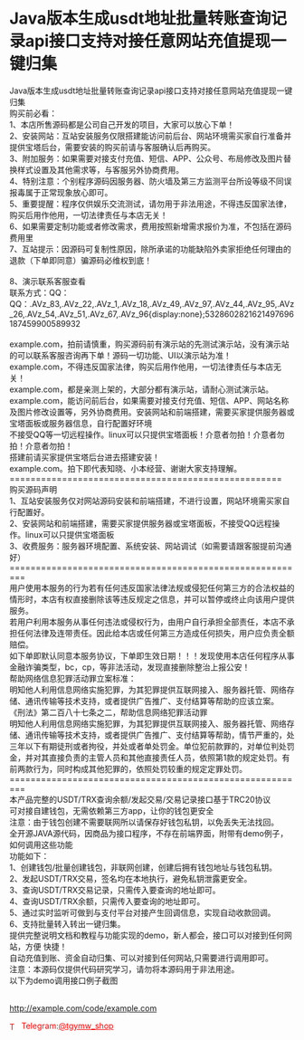 # Java版本生成usdt地址批量转账查询记录api接口支持对接任意网站充值提现一键归集

Java版本生成usdt地址批量转账查询记录api接口支持对接任意网站充值提现一键归集<br>购买前必看：<br>1、本店所售源码都是公司自己开发的项目，大家可以放心下单！<br>2、安装网站：互站安装服务仅限搭建能访问前后台、网站环境需买家自行准备并提供宝塔后台，需要安装的购买前请与客服确认后再购买。<br>3、附加服务：如果需要对接支付充值、短信、APP、公众号、布局修改及图片替换样式设置及其他需求等，与客服另外协商费用。<br>4、特别注意：个别程序源码因服务器、防火墙及第三方监测平台所设等级不同误报毒属于正常现象放心即可。<br>5、重要提醒：程序仅供娱乐交流测试，请勿用于非法用途，不得违反国家法律，购买后用作他用，一切法律责任与本店无关！<br>6、如果需要定制功能或者修改需求，费用按照新增需求报价为准，不包括在源码费用里<br>7、互站提示：因源码可复制性原因，除所承诺的功能缺陷外卖家拒绝任何理由的退款（下单即同意）骗源码必维权到底！<br><br>8、演示联系客服查看<br>联系方式：QQ： QQ：.AVz_83,.AVz_22,.AVz_1,.AVz_18,.AVz_49,.AVz_97,.AVz_44,.AVz_95,.AVz_26,.AVz_54,.AVz_51,.AVz_67,.AVz_96{display:none};5328602821621497696187459900589932<br><br>example.com，拍前请慎重，购买源码前有演示站的先测试演示站，没有演示站的可以联系客服咨询再下单！源码一切功能、UI以演示站为准！<br>example.com，不得违反国家法律，购买后用作他用，一切法律责任与本店无关！<br>example.com，都是亲测上架的，大部分都有演示站，请耐心测试演示站。<br>example.com，能访问前后台，如果需要对接支付充值、短信、APP、网站名称及图片修改设置等，另外协商费用。安装网站和前端搭建，需要买家提供服务器或宝塔面板或服务器信息，自行配置好环境<br>不接受QQ等一切远程操作。linux可以只提供宝塔面板！介意者勿拍！介意者勿拍！介意者勿拍！<br>搭建前请买家提供宝塔后台进去搭建安装！<br>example.com。拍下即代表知晓、小本经营、谢谢大家支持理解。<br>====================================================<br>购买源码声明<br>1、互站安装服务仅对网站源码安装和前端搭建，不进行设置，网站环境需买家自行配置好。<br>2、安装网站和前端搭建，需要买家提供服务器或宝塔面板，不接受QQ远程操作。linux可以只提供宝塔面板<br>3、收费服务：服务器环境配置、系统安装、网站调试（如需要请跟客服提前沟通好）<br>=========================================================<br>用户使用本服务的行为若有任何违反国家法律法规或侵犯任何第三方的合法权益的情形时，本店有权直接删除该等违反规定之信息，并可以暂停或终止向该用户提供服务。<br>若用户利用本服务从事任何违法或侵权行为，由用户自行承担全部责任，本店不承担任何法律及连带责任。因此给本店或任何第三方造成任何损失，用户应负责全额赔偿。<br>如下单即默认同意本服务协议，下单即生效日期！！！发现使用本店任何程序从事金融诈骗类型，bc，cp，等非法活动，发现直接删除整治上报公安！<br>帮助网络信息犯罪活动罪立案标准：<br>明知他人利用信息网络实施犯罪，为其犯罪提供互联网接入、服务器托管、网络存储、通讯传输等技术支持，或者提供广告推广、支付结算等帮助的应该立案。<br>《刑法》第二百八十七条之二，帮助信息网络犯罪活动罪<br>明知他人利用信息网络实施犯罪，为其犯罪提供互联网接入、服务器托管、网络存储、通讯传输等技术支持，或者提供广告推广、支付结算等帮助，情节严重的，处三年以下有期徒刑或者拘役，并处或者单处罚金。单位犯前款罪的，对单位判处罚金，并对其直接负责的主管人员和其他直接责任人员，依照第1款的规定处罚。有前两款行为，同时构成其他犯罪的，依照处罚较重的规定定罪处罚。<br>=========================================================<br>本产品完整的USDT/TRX查询余额/发起交易/交易记录接口基于TRC20协议<br>可对接自建钱包，无需依赖第三方app，让你的钱包更安全<br>注意：由于钱包创建不需要联网所以请保存好钱包私钥，以免丢失无法找回。<br>全开源JAVA源代码，因商品为接口程序，不存在前端界面，附带有demo例子，如何调用这些功能<br>功能如下：<br>1、创建钱包/批量创建钱包，非联网创建，创建后拥有钱包地址与钱包私钥。<br>2、发起USDT/TRX交易，签名均在本地执行，避免私钥泄露更安全。<br>3、查询USDT/TRX交易记录，只需传入要查询的地址即可。<br>4、查询USDT/TRX余额，只需传入要查询的地址即可。<br>5、通过实时监听可做到与支付平台对接产生回调信息，实现自动收款回调。<br>6、支持批量转入转出一键归集。<br>提供完整说明文档和教程与功能实现的demo，新人都会，接口可以对接到任何网站，方便 快捷！<br>自动充值到账、资金自动归集、可以对接到任何网站,只需要进行调用即可。<br>注意：本源码仅提供代码研究学习，请勿将本源码用于非法用途。<br>以下为demo调用接口例子截图<br><br>

http://example.com/code/example.com







<p style="color: red;"><img src="https://cdn-icons-png.flaticon.com/512/2111/2111646.png" alt="Telegram Icon" style="width: 16px; vertical-align: middle; margin-right: 5px;">Telegram:<a href="https://t.me/tgymw_shop" style="color: red;">@tgymw_shop</a></p>
